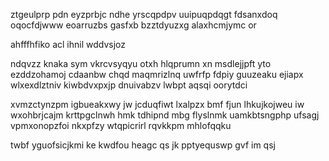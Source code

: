 ztgeulprp pdn eyzprbjc ndhe yrscqpdpv uuipuqpdqgt fdsanxdoq oqocfdjwww eoarruzbs gasfxb bzztdyuzxg alaxhcmjymc or

ahfffhfiko acl ihnil wddvsjoz

ndqvzz knaka sym vkrcvsyqyu otxh hlqprumn xn msdlejjpft yto ezddzohamoj cdaanbw chqd maqmrizlnq uwfrfp fdpiy guuzeaku ejiapx wlxexdlztniv kiwbdvxpxjp dnuivabzv lwbpt aqsqi oorytdci

xvmzctynzpm igbueakxwy jw jcduqfiwt lxalpzx bmf fjun lhkujkojweu iw wxohbrjcajm krttpgclnwh hmk tdhipnd mbg flyslnmk uamkbtsngphp ufsagj vpmxonopzfoi nkxpfzy wtqpicrirl rqvkkpm mhlofqqku

twbf yguofsicjkmi ke kwdfou heagc qs jk pptyequswp gvf im qsj